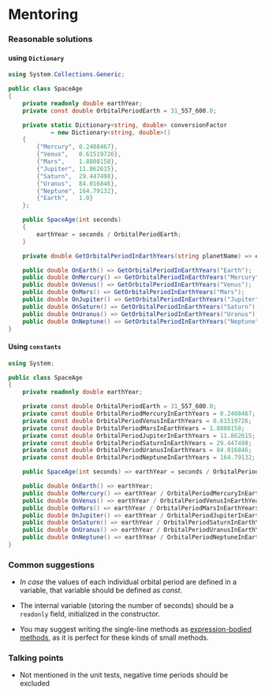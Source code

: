 # Mentoring

### Reasonable solutions

#### using `Dictionary`

```csharp
using System.Collections.Generic;

public class SpaceAge
{
    private readonly double earthYear;
    private const double OrbitalPeriodEarth = 31_557_600.0;

    private static Dictionary<string, double> conversionFactor 
            = new Dictionary<string, double>()
    {
        {"Mercury", 0.2408467},
        {"Venus",   0.61519726},
        {"Mars",    1.8808158},
        {"Jupiter", 11.862615},
        {"Saturn",  29.447498},
        {"Uranus",  84.016846},
        {"Neptune", 164.79132},
        {"Earth",   1.0}
    };

    public SpaceAge(int seconds)
    {
        earthYear = seconds / OrbitalPeriodEarth;
    }

    private double GetOrbitalPeriodInEarthYears(string planetName) => earthYear / conversionFactor[planetName];

    public double OnEarth() => GetOrbitalPeriodInEarthYears("Earth");
    public double OnMercury() => GetOrbitalPeriodInEarthYears("Mercury");
    public double OnVenus() => GetOrbitalPeriodInEarthYears("Venus");
    public double OnMars() => GetOrbitalPeriodInEarthYears("Mars");
    public double OnJupiter() => GetOrbitalPeriodInEarthYears("Jupiter");
    public double OnSaturn() => GetOrbitalPeriodInEarthYears("Saturn");
    public double OnUranus() => GetOrbitalPeriodInEarthYears("Uranus");
    public double OnNeptune() => GetOrbitalPeriodInEarthYears("Neptune");
}
```

#### Using `constants`

```csharp
using System;

public class SpaceAge
{
    private readonly double earthYear;

    private const double OrbitalPeriodEarth = 31_557_600.0;
    private const double OrbitalPeriodMercuryInEarthYears = 0.2408467;
    private const double OrbitalPeriodVenusInEarthYears = 0.61519726;
    private const double OrbitalPeriodMarsInEarthYears = 1.8808158;
    private const double OrbitalPeriodJupiterInEarthYears = 11.862615;
    private const double OrbitalPeriodSaturnInEarthYears = 29.447498;
    private const double OrbitalPeriodUranusInEarthYears = 84.016846;
    private const double OrbitalPeriodNeptuneInEarthYears = 164.79132;

    public SpaceAge(int seconds) => earthYear = seconds / OrbitalPeriodEarth;

    public double OnEarth() => earthYear;
    public double OnMercury() => earthYear / OrbitalPeriodMercuryInEarthYears;
    public double OnVenus() => earthYear / OrbitalPeriodVenusInEarthYears;
    public double OnMars() => earthYear / OrbitalPeriodMarsInEarthYears;
    public double OnJupiter() => earthYear / OrbitalPeriodJupiterInEarthYears;
    public double OnSaturn() => earthYear / OrbitalPeriodSaturnInEarthYears;
    public double OnUranus() => earthYear / OrbitalPeriodUranusInEarthYears;
    public double OnNeptune() => earthYear / OrbitalPeriodNeptuneInEarthYears;
}
```

### Common suggestions

- _In case_ the values of each individual orbital period are defined in a variable, that variable should be defined as _const_.

- The internal variable (storing the number of seconds) should be a `readonly` field, initialized in the constructor.
    
- You may suggest writing the single-line methods as [expression-bodied methods](https://docs.microsoft.com/en-us/dotnet/csharp/language-reference/operators/lambda-operator#expression-body-definition), as it is perfect for these kinds of small methods.

### Talking points

- Not mentioned in the unit tests, negative time periods should be excluded
